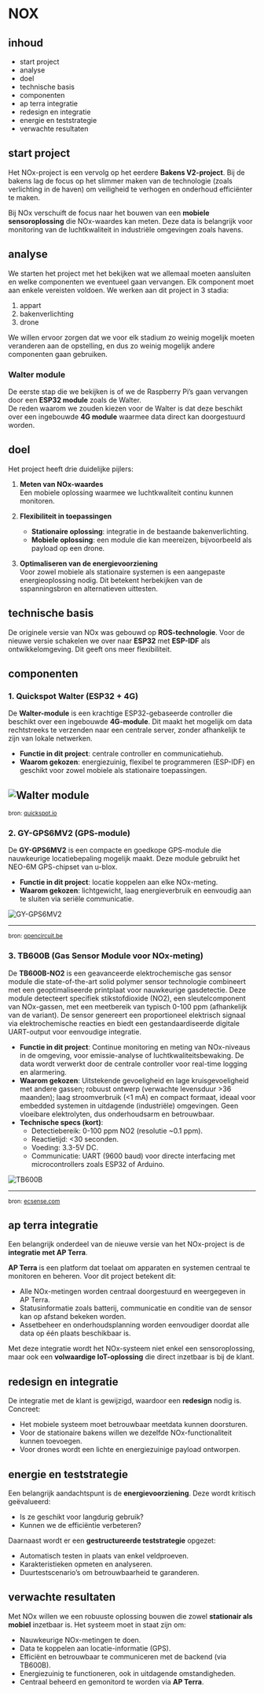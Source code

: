 <!-- # NOX

## inhoud

- start project
- analyse

## analyse

We starten het project met het bekijken wat we allemaal moeten aansluiten en welke componenten we eventueel gaan vervangen. Elk component moet aan enkele vereisten voldoen. We werken aan dit project in 3 stadia:

1. appart
2. bakenverlichting
3. Drone

We willen ervoor zorgen dat we voor elk stadia zo weinig mogelijk moeten veranderen aan de opstelling. En dus zo weinig mogelijk andere componenten te gaan gebruiken.

### Walter module

De eerste stap die we gaan bekijken of we de raspberry pi's gaan vervangen door een esp32 module zoals de walter. De reden waarom we zouden kiezen voor de walter is dat deze een 4g module beschikt. -->
<!-- NIEUWE Documentatie -->

# NOX

## inhoud

- start project
- analyse
- doel
- technische basis
- componenten
- ap terra integratie
- redesign en integratie
- energie en teststrategie
- verwachte resultaten

## start project

Het NOx-project is een vervolg op het eerdere **Bakens V2-project**. Bij de bakens lag de focus op het slimmer maken van de technologie (zoals verlichting in de haven) om veiligheid te verhogen en onderhoud efficiënter te maken.  

Bij NOx verschuift de focus naar het bouwen van een **mobiele sensoroplossing** die NOx-waardes kan meten. Deze data is belangrijk voor monitoring van de luchtkwaliteit in industriële omgevingen zoals havens.

## analyse

We starten het project met het bekijken wat we allemaal moeten aansluiten en welke componenten we eventueel gaan vervangen. Elk component moet aan enkele vereisten voldoen. We werken aan dit project in 3 stadia:

1. appart  
2. bakenverlichting  
3. drone  

We willen ervoor zorgen dat we voor elk stadium zo weinig mogelijk moeten veranderen aan de opstelling, en dus zo weinig mogelijk andere componenten gaan gebruiken.

### Walter module

De eerste stap die we bekijken is of we de Raspberry Pi’s gaan vervangen door een **ESP32 module** zoals de Walter.  
De reden waarom we zouden kiezen voor de Walter is dat deze beschikt over een ingebouwde **4G module** waarmee data direct kan doorgestuurd worden.

## doel

Het project heeft drie duidelijke pijlers:  

1. **Meten van NOx-waardes**  
   Een mobiele oplossing waarmee we luchtkwaliteit continu kunnen monitoren.  

2. **Flexibiliteit in toepassingen**  
   - **Stationaire oplossing**: integratie in de bestaande bakenverlichting.  
   - **Mobiele oplossing**: een module die kan meereizen, bijvoorbeeld als payload op een drone.  

3. **Optimaliseren van de energievoorziening**  
   Voor zowel mobiele als stationaire systemen is een aangepaste energieoplossing nodig. Dit betekent herbekijken van de sspanningsbron en alternatieven uittesten.  

## technische basis

De originele versie van NOx was gebouwd op **ROS-technologie**. Voor de nieuwe versie schakelen we over naar **ESP32** met **ESP-IDF** als ontwikkelomgeving. Dit geeft ons meer flexibiliteit. 

## componenten

### 1. Quickspot Walter (ESP32 + 4G)

De **Walter-module** is een krachtige ESP32-gebaseerde controller die beschikt over een ingebouwde **4G-module**. Dit maakt het mogelijk om data rechtstreeks te verzenden naar een centrale server, zonder afhankelijk te zijn van lokale netwerken.  
- **Functie in dit project**: centrale controller en communicatiehub.  
- **Waarom gekozen**: energiezuinig, flexibel te programmeren (ESP-IDF) en geschikt voor zowel mobiele als stationaire toepassingen.  

![Walter module](https://www.quickspot.io/images/walter-postcard.jpg)
---

<small>bron: [quickspot.io](https://www.quickspot.io/)</small>

### 2. GY-GPS6MV2 (GPS-module)

De **GY-GPS6MV2** is een compacte en goedkope GPS-module die nauwkeurige locatiebepaling mogelijk maakt. Deze module gebruikt het NEO-6M GPS-chipset van u-blox.  
- **Functie in dit project**: locatie koppelen aan elke NOx-meting.  
- **Waarom gekozen**: lichtgewicht, laag energieverbruik en eenvoudig aan te sluiten via seriële communicatie.  

![GY-GPS6MV2](https://cdn.bodanius.com/media/1/79b100556_gy-neo6mv2-gps-module_600x.webp)

---
<small>bron: [opencircuit.be](https://opencircuit.be/product/gy-neo6mv2-gps-module)</small>

### 3. TB600B (Gas Sensor Module voor NOx-meting)

De **TB600B-NO2** is een geavanceerde elektrochemische gas sensor module die state-of-the-art solid polymer sensor technologie combineert met een geoptimaliseerde printplaat voor nauwkeurige gasdetectie. Deze module detecteert specifiek stikstofdioxide (NO2), een sleutelcomponent van NOx-gassen, met een meetbereik van typisch 0-100 ppm (afhankelijk van de variant). De sensor genereert een proportioneel elektrisch signaal via elektrochemische reacties en biedt een gestandaardiseerde digitale UART-output voor eenvoudige integratie.

- **Functie in dit project**: Continue monitoring en meting van NOx-niveaus in de omgeving, voor emissie-analyse of luchtkwaliteitsbewaking. De data wordt verwerkt door de centrale controller voor real-time logging en alarmering.
- **Waarom gekozen**: Uitstekende gevoeligheid en lage kruisgevoeligheid met andere gassen; robuust ontwerp (verwachte levensduur >36 maanden); laag stroomverbruik (<1 mA) en compact formaat, ideaal voor embedded systemen in uitdagende (industriële) omgevingen. Geen vloeibare elektrolyten, dus onderhoudsarm en betrouwbaar.
- **Technische specs (kort)**: 
  - Detectiebereik: 0-100 ppm NO2 (resolutie ~0.1 ppm).
  - Reactietijd: <30 seconden.
  - Voeding: 3.3-5V DC.
  - Communicatie: UART (9600 baud) voor directe interfacing met microcontrollers zoals ESP32 of Arduino.

![TB600B](https://ecsense.com/wp-content/uploads/2024/01/TB600B-UART-Smart-Gas-Sensor-Module_Image1_20230920.jpg)

---
<small>bron: [ecsense.com](https://ecsense.com/product/tb600b-tvoc-10-volatile-organic-compounds-gas-sensor-module/)</small>

## ap terra integratie

Een belangrijk onderdeel van de nieuwe versie van het NOx-project is de **integratie met AP Terra**.  

**AP Terra** is een platform dat toelaat om apparaten en systemen centraal te monitoren en beheren. Voor dit project betekent dit:  
- Alle NOx-metingen worden centraal doorgestuurd en weergegeven in AP Terra.  
- Statusinformatie zoals batterij, communicatie en conditie van de sensor kan op afstand bekeken worden.  
- Assetbeheer en onderhoudsplanning worden eenvoudiger doordat alle data op één plaats beschikbaar is.  

Met deze integratie wordt het NOx-systeem niet enkel een sensoroplossing, maar ook een **volwaardige IoT-oplossing** die direct inzetbaar is bij de klant.


## redesign en integratie

De integratie met de klant is gewijzigd, waardoor een **redesign** nodig is. Concreet:  
- Het mobiele systeem moet betrouwbaar meetdata kunnen doorsturen.  
- Voor de stationaire bakens willen we dezelfde NOx-functionaliteit kunnen toevoegen.  
- Voor drones wordt een lichte en energiezuinige payload ontworpen.  

## energie en teststrategie

Een belangrijk aandachtspunt is de **energievoorziening**. Deze wordt kritisch geëvalueerd:  
- Is ze geschikt voor langdurig gebruik?  
- Kunnen we de efficiëntie verbeteren?  

Daarnaast wordt er een **gestructureerde teststrategie** opgezet:  
- Automatisch testen in plaats van enkel veldproeven.  
- Karakteristieken opmeten en analyseren.  
- Duurtestscenario’s om betrouwbaarheid te garanderen.  

## verwachte resultaten

Met NOx willen we een robuuste oplossing bouwen die zowel **stationair als mobiel** inzetbaar is. Het systeem moet in staat zijn om:  
- Nauwkeurige NOx-metingen te doen.  
- Data te koppelen aan locatie-informatie (GPS).  
- Efficiënt en betrouwbaar te communiceren met de backend (via TB600B).  
- Energiezuinig te functioneren, ook in uitdagende omstandigheden.  
- Centraal beheerd en gemonitord te worden via **AP Terra**.  